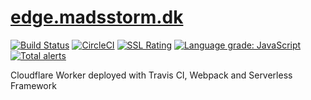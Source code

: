 # [edge.madsstorm.dk](https://edge.madsstorm.dk)

[![Build Status](https://travis-ci.org/madsstorm/edge.madsstorm.dk.svg?branch=master)](https://travis-ci.org/madsstorm/edge.madsstorm.dk)
[![CircleCI](https://circleci.com/gh/madsstorm/edge.madsstorm.dk.svg?style=svg)](https://circleci.com/gh/madsstorm/edge.madsstorm.dk)
[![SSL Rating](https://sslbadge.org/?domain=edge.madsstorm.dk)](https://www.ssllabs.com/ssltest/analyze.html?d=edge.madsstorm.dk)
[![Language grade: JavaScript](https://img.shields.io/lgtm/grade/javascript/g/madsstorm/edge.madsstorm.dk.svg?logo=lgtm&logoWidth=18)](https://lgtm.com/projects/g/madsstorm/edge.madsstorm.dk/context:javascript)
[![Total alerts](https://img.shields.io/lgtm/alerts/g/madsstorm/edge.madsstorm.dk.svg?logo=lgtm&logoWidth=18)](https://lgtm.com/projects/g/madsstorm/edge.madsstorm.dk/alerts/)

Cloudflare Worker deployed with Travis CI, Webpack and Serverless Framework
